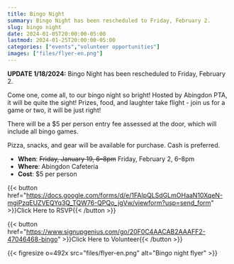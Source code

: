 ```yaml
--- 
title: Bingo Night
summary: Bingo Night has been rescheduled to Friday, February 2.
slug: bingo night
date: 2024-01-05T20:00:00-05:00
lastmod: 2024-01-25T20:00:00-05:00
categories: ["events","volunteer opportunities"]
images: ["files/flyer-en.png"]
---
```


**UPDATE 1/18/2024:** Bingo Night has been rescheduled to Friday, February 2.

Come one, come all, to our bingo night so bright! Hosted by Abingdon PTA, it will be quite the sight! Prizes, food, and laughter take flight - join us for a game or two, it will be just right!

There will be a $5 per person entry fee assessed at the door, which will include all bingo games.

Pizza, snacks, and gear will be available for purchase. Cash is preferred.

- **When**: ~~Friday, January 19, 6–8pm~~ Friday, February 2, 6–8pm
- **Where**: Abingdon Cafeteria
- **Cost**: $5 per person

{{< button href="https://docs.google.com/forms/d/e/1FAIpQLSdGLmOHaaN10XqeN-mgiPzqEUZVEQYq3Q_TQW76-QPQo_jgVw/viewform?usp=send_form" >}}Click Here to RSVP{{< /button >}}<br>

{{< button href="https://www.signupgenius.com/go/20F0C4AACAB2AAAFF2-47046468-bingo" >}}Click Here to Volunteer{{< /button >}}

{{< figresize o=492x src="files/flyer-en.png" alt="Bingo night flyer" >}}